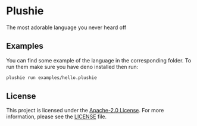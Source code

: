 # Plushie

The most adorable language you never heard off

## Examples

You can find some example of the language in the corresponding folder. To run
them make sure you have deno installed then run:

```bash
plushie run examples/hello.plushie
```

## License

This project is licensed under the
[Apache-2.0 License](http://www.apache.org/licenses/LICENSE-2.0). For more
information, please see the [LICENSE](LICENSE) file.
